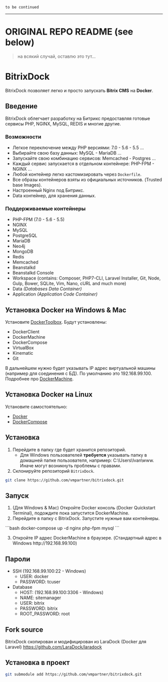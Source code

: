 ```
to be continued
```



___

# ORIGINAL REPO README (see below)

> на всякий случай, оставлю это тут...

# BitrixDock
BitrixDock позволяет легко и просто запускать **Bitrix CMS** на **Docker**.

## Введение
BitrixDock облегчает разработку на Битрикс предоставляя готовые сервисы PHP, NGINX, MySQL, REDIS и многие другие.

### Возможности
- Легкое переключение между PHP версиями: 7.0 - 5.6 - 5.5 ...
- Выбирайте свою базу данных: MySQL - MariaDB ...
- Запускайте свою комбинацию сервисов: Memcached - Postgres ...
- Каждый сервис запускается в отдельном контейнере: PHP-FPM - NGINX ...
- Любой контейнер легко кастомизировать через `Dockerfile`.
- Все образы контейнеров взяты из официальных источников. (Trusted base Images).
- Настроенный Nginx под Битрикс.
- Data контейнер, для хранения данных.

### Поддерживаемые контейнеры
- PHP-FPM (7.0 - 5.6 - 5.5)
- NGINX
- MySQL
- PostgreSQL
- MariaDB
- Neo4j
- MongoDB
- Redis
- Memcached
- Beanstalkd
- Beanstalkd Console
- Workspace (contains: Composer, PHP7-CLI, Laravel Installer, Git, Node, Gulp, Bower, SQLite,  Vim, Nano, cURL and much more)
- Data *(Databases Data Container)*
- Application *(Application Code Container)*

## Установка Docker на Windows & Mac
Установите [DockerToolbox](https://www.docker.com/products/docker-toolbox). Будут установлены:
* DockerClient
* DockerMachine
* DockerCompose
* VirtualBox
* Kinematic
* Git

В дальнейшем нужно будет указывать IP адрес виртуальной машины (например для соединения с БД). По умолчанию это 192.168.99.100. Подробнее про [DockerMachine](https://docs.docker.com/machine/).

## Установка Docker на Linux
Установите самостоятельно:
* [Docker](https://docs.docker.com/engine/installation/linux/)
* [DockerCompose](https://docs.docker.com/engine/installation/linux/ubuntulinux/)

## Установка
1. Перейдите в папку где будет хранится репозиторий. 
    * Для Windows пользователей **требуется** указывать папку в домашней папке пользователя, например: C:\Users\Ivan\www\. Иначе могут возникнуть проблемы с правами.
2. Склонируйте репозиторий `BitrixDock`.<br>
```bash
git clone https://github.com/vmpartner/bitrixdock.git
```

## Запуск
<ol>
  <li>(Для Windows & Mac) Откройте Docker консоль (Docker Quickstart Terminal), подождите пока запустится DockerMachine.</li>
  <li>Перейдите в папку с BitrixDock. Запустите нужные вам контейнеры.</li>
</ol>
```bash
docker-compose up -d nginx php-fpm mysql
```
<ol start="3">
  <li>Откройте IP адрес DockerMachine в браузере. (Cтандартный адрес в Windows http://192.168.99.100)</li>
</ol>

## Пароли
* SSH (192.168.99.100:22 - Windows)
    * USER: docker
    * PASSWORD: tcuser
* Database
    * HOST: (192.168.99.100:3306 - Windows)
    * NAME: sitemanager
    * USER: bitrix
    * PASSWORD: bitrix
    * ROOT_PASSWORD: root
    
## Fork source
BitrixDock скопирован и модифицирован из LaraDock (Docker для Laravel) https://github.com/LaraDock/laradock

## Установка в проект
```bash
git submodule add https://github.com/vmpartner/bitrixdock.git
```
